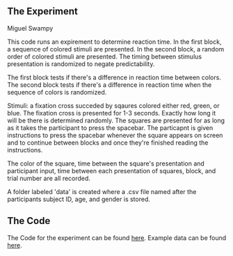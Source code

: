 ## The Experiment 
Miguel Swampy

This code runs an expirement to determine reaction time. 
In the first block, a sequence of colored stimuli are presented.
In the second block, a random order of colored stimuli are presented.
The timing between stimulus presentation is randomized to negate predictability. 

The first block tests if there's a difference in reaction time between colors.
The second block tests if there's a difference in reaction time when the sequence of colors is randomized.

Stimuli: a fixation cross succeded by sqaures colored either red, green, or blue.
The fixation cross is presented for 1-3 seconds. Exactly how long it will be there is determined randomly.
The squares are presented for as long as it takes the participant to press the spacebar. 
The particapnt is given instructions to press the spacebar whenever the square appears on screen and to continue between blocks
and once they're finished reading the instructions. 

The color of the square, time between the square's presentation and participant input, time between each presentation of squares,
block, and trial number are all recorded. 

A folder labeled 'data' is created where a .csv file named after the participants subject ID, age, and gender is stored. 

## The Code
The Code for the experiment can be found [here](https://github.com/MiguelSwampy/Final-Project/blob/main/Final%20Project%20Code.py).
Example data can be found [here](https://github.com/MiguelSwampy/Final-Project/blob/main/data/1156_23_male.csv).
